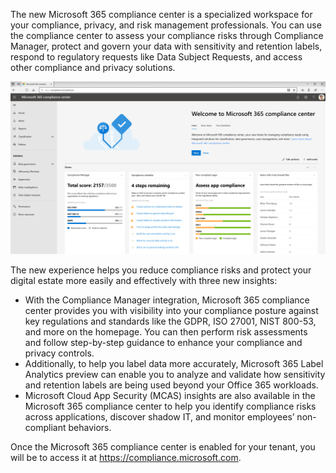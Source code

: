 The new Microsoft 365 compliance center is a specialized workspace for your compliance, privacy, and risk management professionals. You can use the compliance center to assess your compliance risks through Compliance Manager, protect and govern your data with sensitivity and retention labels, respond to regulatory requests like Data Subject Requests, and access other compliance and privacy solutions. 

![Compliance Center](../media/4-compliance-center.png)

The new experience helps you reduce compliance risks and protect your digital estate more easily and effectively with three new insights:
- With the Compliance Manager integration, Microsoft 365 compliance center provides you with visibility into your compliance posture against key regulations and standards like the GDPR, ISO 27001, NIST 800-53, and more on the homepage. You can then perform risk assessments and follow step-by-step guidance to enhance your compliance and privacy controls.
- Additionally, to help you label data more accurately, Microsoft 365 Label Analytics preview can enable you to analyze and validate how sensitivity and retention labels are being used beyond your Office 365 workloads. 
- Microsoft Cloud App Security (MCAS) insights are also available in the Microsoft 365 compliance center to help you identify compliance risks across applications, discover shadow IT, and monitor employees’ non-compliant behaviors.

Once the Microsoft 365 compliance center is enabled for your tenant, you will be to access it at https://compliance.microsoft.com.
